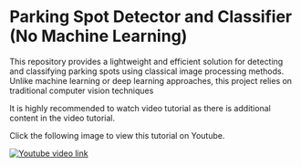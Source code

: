 # Parking Spot Detector and Classifier (No Machine Learning)
This repository provides a lightweight and efficient solution for detecting and classifying parking spots using classical image processing methods. 
Unlike machine learning or deep learning approaches, this project relies on traditional computer vision techniques

It is highly recommended to watch video tutorial as there is additional content in the video tutorial.

Click the following image to view this tutorial on Youtube.

[![Youtube video link](https://i.ytimg.com/vi/bBKXGIBTMmk/hqdefault.jpg)](//youtu.be/bBKXGIBTMmk "Youtube Video")



